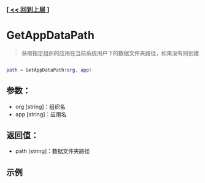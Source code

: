 ### [[ << 回到上层 ]](index.md)

# GetAppDataPath

> 获取指定组织的应用在当前系统用户下的数据文件夹路径，如果没有则创建

```lua

path = GetAppDataPath(org, app)

```

## 参数：

+ org [string]：组织名
+ app [string]：应用名

## 返回值：

+ path [string]：数据文件夹路径

## 示例

```lua

```